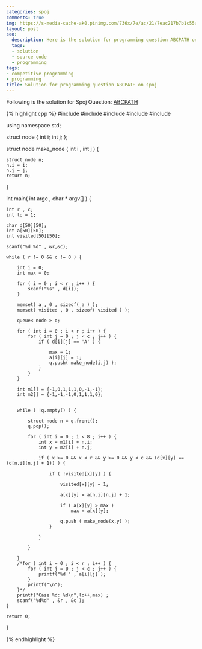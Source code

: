 ```yaml
---
categories: spoj
comments: true
img: https://s-media-cache-ak0.pinimg.com/736x/7e/ac/21/7eac217b7b1c55ab7fd56758e4e181be.jpg
layout: post
seo:
  description: Here is the solution for programming question ABCPATH on spoj
  tags:
  - solution
  - source code
  - programming
tags:
- competitive-programming
- programming
title: Solution for programming question ABCPATH on spoj
---
```


Following is the solution for Spoj Question: [ABCPATH](http://www.spoj.com/problems/ABCPATH/)

{% highlight cpp %}
#include <iostream>
#include <cstdio>
#include <queue>
#include <cstdlib>
#include <cstring>

using namespace std;

struct node {
	int i;
	int j;
};

struct node make_node ( int i , int j ) {

	struct node n;
	n.i = i;
	n.j = j;
	return n;
}


int main( int argc , char * argv[] ) {

	int r , c;
	int lo = 1;
		
	char d[50][50];
	int a[50][50];
	int visited[50][50];

	scanf("%d %d" , &r,&c);

	while ( r != 0 && c != 0 ) {

		int i = 0;
		int max = 0;

		for ( i = 0 ; i < r ; i++ ) {
			scanf("%s" , d[i]);
		}

		memset( a , 0 , sizeof( a ) );
		memset( visited , 0 , sizeof( visited ) );

		queue< node > q;

		for ( int i = 0 ; i < r ; i++ ) {
			for ( int j = 0 ; j < c ; j++ ) {
				if ( d[i][j] == 'A' ) {

					max = 1;
					a[i][j] = 1;
					q.push( make_node(i,j) );
				}
			}
		}

		int m1[] = {-1,0,1,1,1,0,-1,-1};
		int m2[] = {-1,-1,-1,0,1,1,1,0};


		while ( !q.empty() ) {

			struct node n = q.front();
			q.pop();

			for ( int i = 0 ; i < 8 ; i++ ) {
				int x = m1[i] + n.i;
				int y = m2[i] + n.j;

				if ( x >= 0 && x < r && y >= 0 && y < c && (d[x][y] == (d[n.i][n.j] + 1)) ) {

					if ( !visited[x][y] ) {

						visited[x][y] = 1;

						a[x][y] = a[n.i][n.j] + 1;

						if ( a[x][y] > max )
							max = a[x][y];

						q.push ( make_node(x,y) );
					}

				}

			}

		}
		/*for ( int i = 0 ; i < r ; i++ ) {
			for ( int j = 0 ; j < c ; j++ ) {
				printf("%d " , a[i][j] );
			}
			printf("\n");
		}*/
		printf("Case %d: %d\n",lo++,max) ;
		scanf("%d%d" , &r , &c );
	}

	return 0;
}

{% endhighlight %}